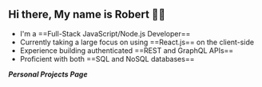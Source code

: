 ## Hi there, My name is Robert 👨‍💻
- I'm a ==Full-Stack JavaScript/Node.js Developer== 
- Currently taking a large focus on using ==React.js== on the client-side 
- Experience building authenticated ==REST and GraphQL APIs==
- Proficient with both ==SQL and NoSQL databases==

***Personal Projects Page***

<!--
**RobOsipo/RobOsipo** is a ✨ _special_ ✨ repository because its `README.md` (this file) appears on your GitHub profile.

Here are some ideas to get you started:

- 🔭 I’m currently working on ...
- 🌱 I’m currently learning ...
- 👯 I’m looking to collaborate on ...
- 🤔 I’m looking for help with ...
- 💬 Ask me about ...
- 📫 How to reach me: ...
- 😄 Pronouns: ...
- ⚡ Fun fact: ...
-->
